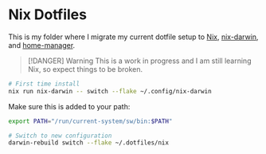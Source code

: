 # Nix Dotfiles

This is my folder where I migrate my current dotfile setup to [Nix](https://nixos.org/), [nix-darwin](https://github.com/LnL7/nix-darwin), and [home-manager](https://github.com/nix-community/home-manager).

> [!DANGER] Warning
> This is a work in progress and I am still learning Nix, so expect things to be broken.

```sh
# First time install
nix run nix-darwin -- switch --flake ~/.config/nix-darwin
```

Make sure this is added to your path:

```sh
export PATH="/run/current-system/sw/bin:$PATH"
```

```sh
# Switch to new configuration
darwin-rebuild switch --flake ~/.dotfiles/nix
```
